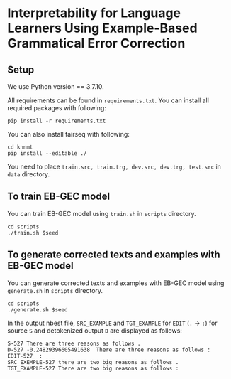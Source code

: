 # Interpretability for Language Learners Using Example-Based Grammatical Error Correction

## Setup

We use Python version == 3.7.10.

All requirements can be found in `requirements.txt`. You can install all required packages with following:
```
pip install -r requirements.txt
```
You can also install fairseq with following:
```
cd knnmt
pip install --editable ./
```
You need to place `train.src, train.trg, dev.src, dev.trg, test.src` in `data` directory.

## To train EB-GEC model

You can train EB-GEC model using `train.sh` in `scripts` directory.

```
cd scripts
./train.sh $seed
```

## To generate corrected texts and examples with EB-GEC model

You can generate corrected texts and examples with EB-GEC model using `generate.sh` in `scripts` directory.

```
cd scripts
./generate.sh $seed
```

In the output nbest file, `SRC_EXAMPLE` and `TGT_EXAMPLE` for `EDIT` (`.` &rarr; `:`) for source `S` and detokenized output `D` are displayed as follows:
```
S-527 There are three reasons as follows .
D-527 -0.24829396605491638  There are three reasons as follows :
EDIT-527  :
SRC_EXEMPLE-527 there are two big reasons as follows .
TGT_EXAMPLE-527 There are two big reasons as follows :
```

